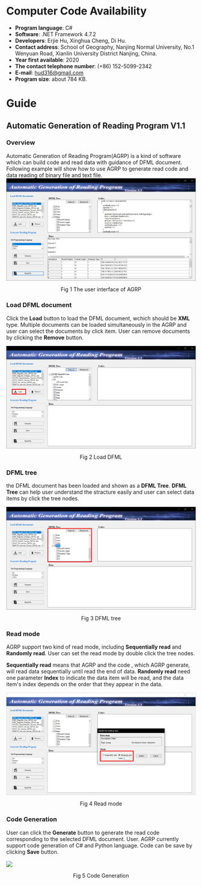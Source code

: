 # Computer Code Availability
- **Program language**: C#  
- **Software**: .NET Framework 4.7.2  
- **Developers**: Erjie Hu, Xinghua Cheng, Di Hu.  
- **Contact address**: School of Geography, Nanjing Normal University, No.1 Wenyuan Road, Xianlin University District Nanjing, China.   
- **Year first available**: 2020  
- **The contact telephone number**: (+86) 152-5099-2342  
- **E-mail**: hud316@gmail.com  
- **Program size**: about 784 KB.  
# Guide

## Automatic Generation of Reading Program V1.1
### Overview  
Automatic Generation of Reading Program(AGRP) is a kind of software which can build code and read data with guidance of DFML document. Following example will show how to use AGRP to generate read code and data reading of binary file and text file.  
<img align="center" src="./Image/The user interface of AGRP.jpg">  
<p align="center">Fig 1 The user interface of AGRP</p>  

### Load DFML document  
Click the **Load** button to load the DFML document, wchich should be **XML** type. Multiple documents can be loaded simultaneously in the AGRP and user can select the documents by click item. User can remove documents by clicking the **Remove** button.
 
<img align="center" src="./Image/Load DFML.jpg">  
<p align="center">Fig 2 Load DFML</p>  

### DFML tree
the DFML document has been loaded and shown as a **DFML Tree**. **DFML Tree** can help user understand the stracture easily and user can select data items by click the tree nodes.  

<img align="center" src="./Image/Check the DFML tree to selecte the data to read.jpg">  
<p align="center">Fig 3 DFML tree</p>  

### Read mode 
AGRP support two kind of read mode, including **Sequentially read** and **Randomly read**. User can set the read mode by double click the tree nodes.  

**Sequentially read** means that AGRP and the code , which AGRP generate, will read data sequentially until read the end of data.
**Randomly read** need one parameter **Index** to indicate the data item will be read, and the data item's index depends on the order that they appear in the data.

<img align="center" src="./Image/Double check the tree node can select the read mode.jpg">  
<p align="center">Fig 4 Read mode</p> 

### Code Generation
User can click the **Generate** button to generate the read code corresponding to the selected DFML document. User. AGRP currently support code generation of C# and Python language. Code can be save by clicking **Save** button.

<img align="center" src="./Image/Select program language of the code to generate.jpg.jpg">  
<p align="center">Fig 5 Code Generation</p> 
